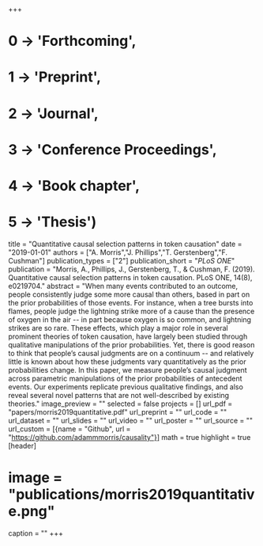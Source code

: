 +++
# 0 -> 'Forthcoming',
# 1 -> 'Preprint',
# 2 -> 'Journal',
# 3 -> 'Conference Proceedings',
# 4 -> 'Book chapter',
# 5 -> 'Thesis')

title = "Quantitative causal selection patterns in token causation"
date = "2019-01-01"
authors = ["A. Morris","J. Phillips","T. Gerstenberg","F. Cushman"]
publication_types = ["2"]
publication_short = "_PLoS ONE_"
publication = "Morris, A., Phillips, J., Gerstenberg, T., & Cushman, F. (2019). Quantitative causal selection patterns in token causation. PLoS ONE, 14(8), e0219704."
abstract = "When many events contributed to an outcome, people consistently judge some more causal than others, based in part on the prior probabilities of those events. For instance, when a tree bursts into flames, people judge the lightning strike more of a cause than the presence of oxygen in the air -- in part because oxygen is so common, and lightning strikes are so rare. These effects, which play a major role in several prominent theories of token causation, have largely been studied through qualitative manipulations of the prior probabilities. Yet, there is good reason to think that people’s causal judgments are on a continuum -- and relatively little is known about how these judgments vary quantitatively as the prior probabilities change. In this paper, we measure people’s causal judgment across parametric manipulations of the prior probabilities of antecedent events. Our experiments replicate previous qualitative findings, and also reveal several novel patterns that are not well-described by existing theories."
image_preview = ""
selected = false
projects = []
url_pdf = "papers/morris2019quantitative.pdf"
url_preprint = ""
url_code = ""
url_dataset = ""
url_slides = ""
url_video = ""
url_poster = ""
url_source = ""
url_custom = [{name = "Github", url = "https://github.com/adammmorris/causality"}]
math = true
highlight = true
[header]
# image = "publications/morris2019quantitative.png"
caption = ""
+++

